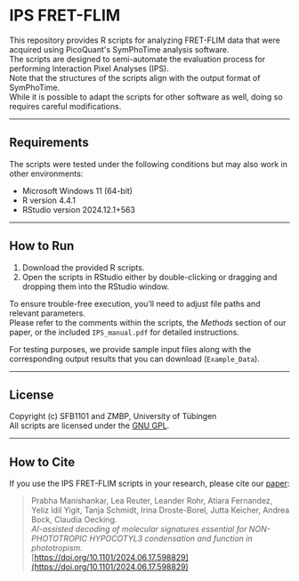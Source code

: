 # IPS FRET-FLIM

This repository provides R scripts for analyzing FRET-FLIM data that were acquired using PicoQuant's SymPhoTime analysis software.  
The scripts are designed to semi-automate the evaluation process for performing Interaction Pixel Analyses (IPS).  
Note that the structures of the scripts align with the output format of SymPhoTime.  
While it is possible to adapt the scripts for other software as well, doing so requires careful modifications.

---

## Requirements

The scripts were tested under the following conditions but may also work in other environments:

- Microsoft Windows 11 (64-bit)  
- R version 4.4.1  
- RStudio version 2024.12.1+563

---

## How to Run

1. Download the provided R scripts.  
2. Open the scripts in RStudio either by double-clicking or dragging and dropping them into the RStudio window.

To ensure trouble-free execution, you’ll need to adjust file paths and relevant parameters.  
Please refer to the comments within the scripts, the *Methods* section of our paper, or the included `IPS_manual.pdf` for detailed instructions.  

For testing purposes, we provide sample input files along with the corresponding output results that you can download (`Example_Data`).

---

## License

Copyright (c) SFB1101 and ZMBP, University of Tübingen  
All scripts are licensed under the [GNU GPL](https://www.gnu.org/licenses/).

---

## How to Cite

If you use the IPS FRET-FLIM scripts in your research, please cite our [paper](https://doi.org/10.1101/2024.06.17.598829):

> Prabha Manishankar, Lea Reuter, Leander Rohr, Atiara Fernandez, Yeliz Idil Yigit, Tanja Schmidt, Irina Droste-Borel, Jutta Keicher, Andrea Bock, Claudia Oecking.  
> *AI-assisted decoding of molecular signatures essential for NON-PHOTOTROPIC HYPOCOTYL3 condensation and function in phototropism.*  
> [https://doi.org/10.1101/2024.06.17.598829](https://doi.org/10.1101/2024.06.17.598829)
